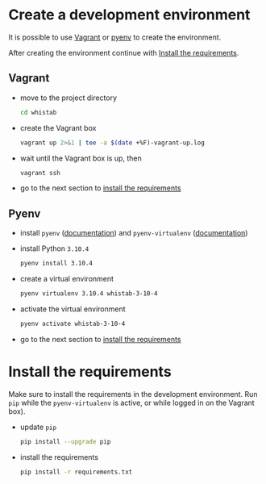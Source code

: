 # Create a development environment

It is possible to use [Vagrant](#vagrant) or [pyenv](#pyenv) to create the environment.

After creating the environment continue with [Install the requirements](#install-the-requirements).

## Vagrant

- move to the project directory
    ```bash
    cd whistab
    ```

- create the Vagrant box
    ```bash
    vagrant up 2>&1 | tee -a $(date +%F)-vagrant-up.log
    ```

- wait until the Vagrant box is up, then
    ```bash
    vagrant ssh
    ```

- go to the next section to [install the requirements](#install-the-requirements)

## Pyenv

- install `pyenv` ([documentation](https://github.com/pyenv/pyenv#installation)) and `pyenv-virtualenv` ([documentation](https://github.com/pyenv/pyenv-virtualenv#installation))


- install Python `3.10.4`
  ```bash
  pyenv install 3.10.4
  ```

- create a virtual environment
  ```bash
  pyenv virtualenv 3.10.4 whistab-3-10-4
  ```

- activate the virtual environment
  ```bash
  pyenv activate whistab-3-10-4
  ```

- go to the next section to [install the requirements](#install-the-requirements)

# Install the requirements

Make sure to install the requirements in the development environment. Run `pip` while the `pyenv-virtualenv` is active, or while logged in on the Vagrant box).

- update `pip`
  ```bash
  pip install --upgrade pip
  ```

- install the requirements
  ```bash
  pip install -r requirements.txt
  ```
